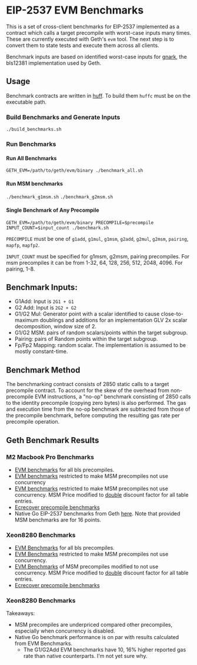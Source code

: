 # EIP-2537 EVM Benchmarks

This is a set of cross-client benchmarks for EIP-2537 implemented as a contract which calls a target precompile with worst-case inputs many times.  These are currently executed with Geth's `evm` tool. The next step is to convert them to state tests and execute them across all clients.

Benchmark inputs are based on identified worst-case inputs for [gnark](https://github.com/Consensys/gnark-crypto/tree/master/ecc/bls12-381), the bls12381 implementation used by Geth.

## Usage

Benchmark contracts are written in [huff](https://github.com/huff-language/huff-rs).  To build them `huffc` must be on the executable path.

### Build Benchmarks and Generate Inputs
`./build_benchmarks.sh`

### Run Benchmarks
#### Run All Benchmarks
`GETH_EVM=/path/to/geth/evm/binary ./benchmark_all.sh`

#### Run MSM benchmarks
`./benchmark_g1msm.sh`
`./benchmark_g2msm.sh`

#### Single Benchmark of Any Precompile
`GETH_EVM=/path/to/geth/evm/binary PRECOMPILE=$precompile INPUT_COUNT=$input_count ./benchmark.sh`

`PRECOMPILE` must be one of `g1add`, `g1mul`, `g1msm`, `g2add`, `g2mul`, `g2msm`, `pairing`, `mapfp`, `mapfp2`.

`INPUT_COUNT` must be specified for g1msm, g2msm, pairing precompiles.  For msm precompiles it can be from 1-32, 64, 128, 256, 512, 2048, 4096.  For pairing, 1-8.

## Benchmark Inputs:
* G1Add: Input is `2G1 + G1`
* G2 Add: Input is `2G2 + G2`
* G1/G2 Mul: Generator point with a scalar identified to cause close-to-maximum doublings and additions for an implementation GLV 2x scalar decomposition, window size of 2.
* G1/G2 MSM: pairs of random scalars/points within the target subgroup.
* Pairing: pairs of Random points within the target subgroup.
* Fp/Fp2 Mapping: random scalar.  The implementation is assumed to be mostly constant-time.

## Benchmark Method

The benchmarking contract consists of 2850 static calls to a target precompile contract.  To account for the skew of the overhead from non-precompile EVM instructions, a "no-op" benchmark consisting of 2850 calls to the identity precompile (copying zero bytes) is also performed.  The gas and execution time from the no-op benchmark are subtracted from those of the precompile benchmark, before computing the resulting gas rate per precompile operation.

## Geth Benchmark Results

### M2 Macbook Pro  Benchmarks

* [EVM benchmarks](benchmark_output/mbp_m2_16gb.txt) for all bls precompiles.
* [EVM benchmarks](benchmark_output/mbp_m2_16gb-no-concurrent.txt) restricted to make MSM precompiles not use concurrency
* [EVM benchmarks](benchmark_output/mbp_m2_16gb-no-concurrent-repricing.txt) restricted to make MSM precompiles not use concurrency.  MSM Price modified to [double](https://github.com/jwasinger/go-ethereum/commit/f1c2a2a7219c9e21570f7f98c6a0868e0344e8e1) discount factor for all table entries.
* [Ecrecover precompile benchmarks](benchmark_output/mbp_m2_ecrecover.txt)
* Native Go EIP-2537 benchmarks from Geth [here](benchmark_output/geth-native.txt).  Note that provided MSM benchmarks are for 16 points.

### Xeon8280 Benchmarks

* [EVM Benchmarks](benchmark_output/xeon8280-2.70ghz-all.txt) for all bls precompiles.
* [EVM Benchmarks](benchmark_output/xeon8280-2.70ghz-all-no-concurrent.txt) restricted to make MSM precompiles not use concurrency.
* [EVM Benchmarks](benchmark_output/xeon8280-2.70ghz-msm-no-concurrent-repricing.txt) of MSM precompiles modified to not use concurrency. MSM Price modified to [double](https://github.com/jwasinger/go-ethereum/commit/f1c2a2a7219c9e21570f7f98c6a0868e0344e8e1) discount factor for all table entries.
* [Ecrecover precompile benchmarks](benchmark_output/xeon8280-2.70ghz-ecrecover.txt)


### Xeon8280 Benchmarks

Takeaways:
* MSM precompiles are underpriced compared other precompiles, especially when concurrency is disabled.
* Native Go benchmark performance is on par with results calculated from EVM Benchmarks.
	* The G1/G2Add EVM benchmarks have 10, 16% higher reported gas rate than native counterparts.  I'm not yet sure why.
